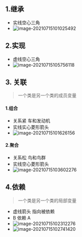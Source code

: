 ## 1.继承

   - 实线空心三角
   - ![image-20210715101025492](https://gitee.com/ShaoxiongDu/imageBed/raw/master//images/image-20210715101025492.png)

## 2.实现

- 虚线空心三角
- ![image-20210715105756118](https://gitee.com/ShaoxiongDu/imageBed/raw/master//images/image-20210715105756118.png)

## 3. 关联

> 一个类是另一个类的成员变量

#### 1.组合
- 关系紧  车和发动机
- 实线实心菱形箭头 
- ![image-20210715101626156](https://gitee.com/ShaoxiongDu/imageBed/raw/master//images/image-20210715101626156.png)
#### 2.聚合

- 关系松 鸟和鸟群
- 实线空心菱形箭头
- ![image-20210715103602276](https://gitee.com/ShaoxiongDu/imageBed/raw/master//images/image-20210715103602276.png)

## 4.依赖

> 一个类是另一个类的局部变量

   - 虚线箭头 指向被依赖
   - B 依赖 A
   - ![image-20210715102312276](https://gitee.com/ShaoxiongDu/imageBed/raw/master//images/image-20210715102312276.png)
   - ![image-20210715102741420](https://gitee.com/ShaoxiongDu/imageBed/raw/master//images/image-20210715102741420.png)

